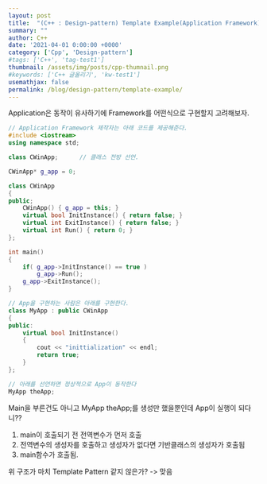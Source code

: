 ```yaml
---
layout: post
title:  "(C++ : Design-pattern) Template Example(Application Framework)"
summary: ""
author: C++
date: '2021-04-01 0:00:00 +0000'
category: ['Cpp', 'Design-pattern']
#tags: ['C++', 'tag-test1']
thumbnail: /assets/img/posts/cpp-thumnail.png
#keywords: ['C++ 글올리기', 'kw-test1']
usemathjax: false
permalink: /blog/design-pattern/template-example/
---
```


Application은 동작이 유사하기에 Framework를 어떤식으로 구현할지 고려해보자.

```cpp
// Application Framework 제작자는 아래 코드를 제공해준다.
#include <iostream>
using namespace std;

class CWinApp;      // 클래스 전방 선언.

CWinApp* g_app = 0;

class CWinApp
{
public;
    CWinApp() { g_app = this; }
    virtual bool InitInstance() { return false; }
    virtual int ExitInstance() { return false; }
    virtual int Run() { return 0; }
};

int main()
{
    if( g_app->InitInstance() == true )
        g_app->Run();
    g_app->ExitInstance();
}
```

```cpp
// App을 구현하는 사람은 아래를 구현한다.
class MyApp : public CWinApp
{
public:
    virtual bool InitInstance()
    {
        cout << "inittialization" << endl;
        return true;
    }
};

// 아래를 선언하면 정상적으로 App이 동작한다
MyApp theApp;
```

Main을 부른건도 아니고 MyApp theApp;를 생성만 했을뿐인데 App이 실행이 되다니??

1. main이 호출되기 전 전역변수가 먼저 호출
2. 전역변수의 생성자를 호출하고 생성자가 없다면 기반클래스의 생성자가 호출됨
3. main함수가 호출됨.

위 구조가 마치 Template Pattern 같지 않은가? -> 맞음